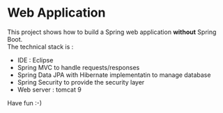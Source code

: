 # Web Application

This project shows how to build a Spring web application **without** Spring Boot.  
The technical stack is :
- IDE : Eclipse
- Spring MVC to handle requests/responses
- Spring Data JPA with Hibernate implementatin to manage database 
- Spring Security to provide the security layer
- Web server : tomcat 9

Have fun :-)
